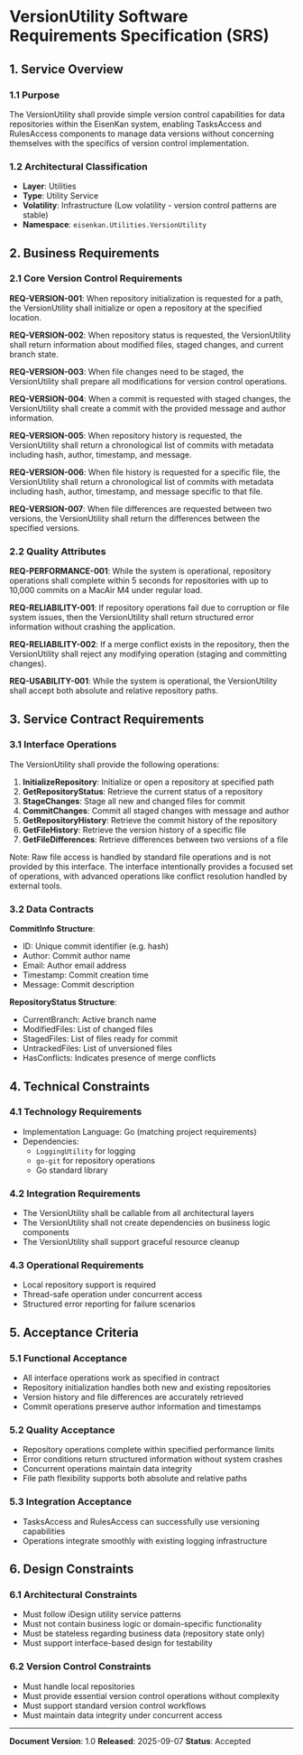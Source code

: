 # VersionUtility Software Requirements Specification (SRS)

## 1. Service Overview

### 1.1 Purpose
The VersionUtility shall provide simple version control capabilities for data repositories within the EisenKan system, enabling TasksAccess and RulesAccess components to manage data versions without concerning themselves with the specifics of version control implementation.

### 1.2 Architectural Classification
- **Layer**: Utilities
- **Type**: Utility Service
- **Volatility**: Infrastructure (Low volatility - version control patterns are stable)
- **Namespace**: `eisenkan.Utilities.VersionUtility`

## 2. Business Requirements

### 2.1 Core Version Control Requirements

**REQ-VERSION-001**: When repository initialization is requested for a path, the VersionUtility shall initialize or open a repository at the specified location.

**REQ-VERSION-002**: When repository status is requested, the VersionUtility shall return information about modified files, staged changes, and current branch state.

**REQ-VERSION-003**: When file changes need to be staged, the VersionUtility shall prepare all modifications for version control operations.

**REQ-VERSION-004**: When a commit is requested with staged changes, the VersionUtility shall create a commit with the provided message and author information.

**REQ-VERSION-005**: When repository history is requested, the VersionUtility shall return a chronological list of commits with metadata including hash, author, timestamp, and message.

**REQ-VERSION-006**: When file history is requested for a specific file, the VersionUtility shall return a chronological list of commits with metadata including hash, author, timestamp, and message specific to that file.

**REQ-VERSION-007**: When file differences are requested between two versions, the VersionUtility shall return the differences between the specified versions.

### 2.2 Quality Attributes

**REQ-PERFORMANCE-001**: While the system is operational, repository operations shall complete within 5 seconds for repositories with up to 10,000 commits on a MacAir M4 under regular load.

**REQ-RELIABILITY-001**: If repository operations fail due to corruption or file system issues, then the VersionUtility shall return structured error information without crashing the application.

**REQ-RELIABILITY-002**: If a merge conflict exists in the repository, then the VersionUtility shall reject any modifying operation (staging and committing changes).

**REQ-USABILITY-001**: While the system is operational, the VersionUtility shall accept both absolute and relative repository paths.

## 3. Service Contract Requirements

### 3.1 Interface Operations
The VersionUtility shall provide the following operations:

1. **InitializeRepository**: Initialize or open a repository at specified path
2. **GetRepositoryStatus**: Retrieve the current status of a repository
3. **StageChanges**: Stage all new and changed files for commit
4. **CommitChanges**: Commit all staged changes with message and author
5. **GetRepositoryHistory**: Retrieve the commit history of the repository
6. **GetFileHistory**: Retrieve the version history of a specific file
7. **GetFileDifferences**: Retrieve differences between two versions of a file

Note: Raw file access is handled by standard file operations and is not provided by this interface. The interface intentionally provides a focused set of operations, with advanced operations like conflict resolution handled by external tools.

### 3.2 Data Contracts

**CommitInfo Structure**:
- ID: Unique commit identifier (e.g. hash)
- Author: Commit author name
- Email: Author email address
- Timestamp: Commit creation time
- Message: Commit description

**RepositoryStatus Structure**:
- CurrentBranch: Active branch name
- ModifiedFiles: List of changed files
- StagedFiles: List of files ready for commit
- UntrackedFiles: List of unversioned files
- HasConflicts: Indicates presence of merge conflicts

## 4. Technical Constraints

### 4.1 Technology Requirements
- Implementation Language: Go (matching project requirements)
- Dependencies:
  - `LoggingUtility` for logging
  - `go-git` for repository operations
  - Go standard library

### 4.2 Integration Requirements
- The VersionUtility shall be callable from all architectural layers
- The VersionUtility shall not create dependencies on business logic components
- The VersionUtility shall support graceful resource cleanup

### 4.3 Operational Requirements
- Local repository support is required
- Thread-safe operation under concurrent access
- Structured error reporting for failure scenarios

## 5. Acceptance Criteria

### 5.1 Functional Acceptance
- All interface operations work as specified in contract
- Repository initialization handles both new and existing repositories
- Version history and file differences are accurately retrieved
- Commit operations preserve author information and timestamps

### 5.2 Quality Acceptance
- Repository operations complete within specified performance limits
- Error conditions return structured information without system crashes
- Concurrent operations maintain data integrity
- File path flexibility supports both absolute and relative paths

### 5.3 Integration Acceptance
- TasksAccess and RulesAccess can successfully use versioning capabilities
- Operations integrate smoothly with existing logging infrastructure

## 6. Design Constraints

### 6.1 Architectural Constraints
- Must follow iDesign utility service patterns
- Must not contain business logic or domain-specific functionality
- Must be stateless regarding business data (repository state only)
- Must support interface-based design for testability

### 6.2 Version Control Constraints
- Must handle local repositories
- Must provide essential version control operations without complexity
- Must support standard version control workflows
- Must maintain data integrity under concurrent access

---

**Document Version**: 1.0
**Released**: 2025-09-07
**Status**: Accepted